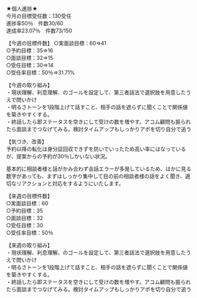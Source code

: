 ★個人進捗★  
今月の目標受任数：130受任  
進捗率50％　件数30/60  
達成率23.07％　件数73/150

【今週の目標件数】
○実面談目標：60⇒41  
○予約目標：35⇒16  
○面談目標：32⇒15  
○受任目標：30⇒14  
○受任率目標：50％⇒31.71%  

【今週の取り組み】  
・現状理解、利息理解、のゴールを設定して、第三者話法で選択肢を用意したうえで問いかけ  
・明るさトーンを1段階上げて話すこと、相手の話を遮らずに聞くことで関係値を築きやすくする。  
・終話したら即ステータスを空きにして受けの数を増やす。アコム顧問も振られたら面談までつなげてみる。検討タイムアップもしっかりアポを切り自分で追う  

【気づき、改善】  
予約以降の転化は身分証回収できずを防いでいったため高い率にはなっているが、提案からの予約が30％しかいない状況。

基本的に相談者様と話がかみ合わず会話エラーが多発しているため、ほかに見る数字があっても、まずはしっかり集中して目の前の相談者様の話をよく聞き、適切なリアクションと対応をするようにいたします。

【来週の目標件数】  
○実面談目標：60  
○予約目標：35  
○面談目標：32  
○受任目標：30  
○受任率目標：50％  

【来週の取り組み】  
・現状理解、利息理解、のゴールを設定して、第三者話法で選択肢を用意したうえで問いかけ  
・明るさトーンを1段階上げて話すこと、相手の話を遮らずに聞くことで関係値を築きやすくする。  
・終話したら即ステータスを空きにして受けの数を増やす。アコム顧問も振られたら面談までつなげてみる。検討タイムアップもしっかりアポを切り自分で追う